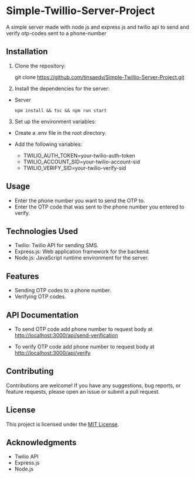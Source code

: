 # Simple-Twillio-Server-Project

A simple server made with node js and express js and twilio api to send and verify otp-codes sent to a phone-number

## Installation

1. Clone the repository:

   git clone <https://github.com/tinsaedv/Simple-Twillio-Server-Project.git>

2. Install the dependencies for the server:

- Server

  ```
  npm install && tsc && npm run start
  ```

3. Set up the environment variables:

- Create a .env file in the root directory.
- Add the following variables:

  - TWILIO_AUTH_TOKEN=your-twilio-auth-token
  - TWILIO_ACCOUNT_SID=your-twilio-account-sid
  - TWILIO_VERIFY_SID=your-twilio-verify-sid

## Usage

- Enter the phone number you want to send the OTP to.
- Enter the OTP code that was sent to the phone number you entered to verify.

## Technologies Used

- Twilio: Twilio API for sending SMS.
- Express.js: Web application framework for the backend.
- Node.js: JavaScript runtime environment for the server.

## Features

- Sending OTP codes to a phone number.
- Verifying OTP codes.

## API Documentation

- To send OTP code add phone number to request body at <http://localhost:3000/api/send-verification>

- To verify OTP code add phone number to request body at <http://localhost:3000/api/verify>

## Contributing

Contributions are welcome! If you have any suggestions, bug reports, or feature requests, please open an issue or submit a pull request.

## License

This project is licensed under the [MIT License](LICENSE).

## Acknowledgments

- Twilio API
- Express.js
- Node.js
